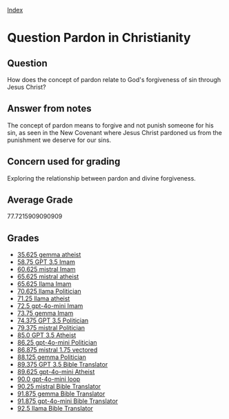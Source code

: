 
[Index](../../index.md)
# Question Pardon in Christianity
## Question
How does the concept of pardon relate to God's forgiveness of sin through Jesus Christ?

## Answer from notes
The concept of pardon means to forgive and not punish someone for his sin, as seen in the New Covenant where Jesus Christ pardoned us from the punishment we deserve for our sins.

## Concern used for grading
Exploring the relationship between pardon and divine forgiveness.

## Average Grade
77.7215909090909

## Grades
 * [35.625 gemma atheist](../answers/gemma_atheist/Pardon_in_Christianity.md)
 * [58.75 GPT 3.5 Imam](../answers/GPT_3.5_Imam/Pardon_in_Christianity.md)
 * [60.625 mistral Imam](../answers/mistral_Imam/Pardon_in_Christianity.md)
 * [65.625 mistral atheist](../answers/mistral_atheist/Pardon_in_Christianity.md)
 * [65.625 llama Imam](../answers/llama_Imam/Pardon_in_Christianity.md)
 * [70.625 llama Politician](../answers/llama_Politician/Pardon_in_Christianity.md)
 * [71.25 llama atheist](../answers/llama_atheist/Pardon_in_Christianity.md)
 * [72.5 gpt-4o-mini Imam](../answers/gpt-4o-mini_Imam/Pardon_in_Christianity.md)
 * [73.75 gemma Imam](../answers/gemma_Imam/Pardon_in_Christianity.md)
 * [74.375 GPT 3.5 Politician](../answers/GPT_3.5_Politician/Pardon_in_Christianity.md)
 * [79.375 mistral Politician](../answers/mistral_Politician/Pardon_in_Christianity.md)
 * [85.0 GPT 3.5 Atheist](../answers/GPT_3.5_Atheist/Pardon_in_Christianity.md)
 * [86.25 gpt-4o-mini Politician](../answers/gpt-4o-mini_Politician/Pardon_in_Christianity.md)
 * [86.875 mistral 1.75 vectored](../answers/mistral_1.75_vectored/Pardon_in_Christianity.md)
 * [88.125 gemma Politician](../answers/gemma_Politician/Pardon_in_Christianity.md)
 * [89.375 GPT 3.5 Bible Translator](../answers/GPT_3.5_Bible_Translator/Pardon_in_Christianity.md)
 * [89.625 gpt-4o-mini Atheist](../answers/gpt-4o-mini_Atheist/Pardon_in_Christianity.md)
 * [90.0 gpt-4o-mini loop](../answers/gpt-4o-mini_loop/Pardon_in_Christianity.md)
 * [90.25 mistral Bible Translator](../answers/mistral_Bible_Translator/Pardon_in_Christianity.md)
 * [91.875 gemma Bible Translator](../answers/gemma_Bible_Translator/Pardon_in_Christianity.md)
 * [91.875 gpt-4o-mini Bible Translator](../answers/gpt-4o-mini_Bible_Translator/Pardon_in_Christianity.md)
 * [92.5 llama Bible Translator](../answers/llama_Bible_Translator/Pardon_in_Christianity.md)
